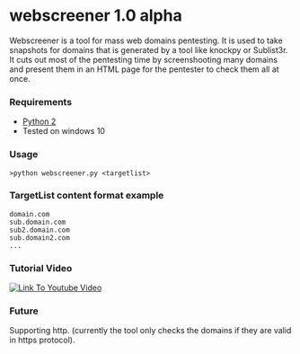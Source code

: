 # webscreener 1.0 alpha
Webscreener is a tool for mass web domains pentesting.
It is used to take snapshots for domains that is generated by a tool like knockpy or Sublist3r.
It cuts out most of the pentesting time by screenshooting many domains and present them in an HTML page for the pentester to check them all at once.

### Requirements
- [Python 2](https://www.python.org/downloads/)
- Tested on windows 10 

### Usage
```
>python webscreener.py <targetlist> 
```

### TargetList content format example
```
domain.com
sub.domain.com
sub2.domain.com
sub.domain2.com
...
```
### Tutorial Video
[![Link To Youtube Video](https://img.youtube.com/vi/skcaczH6j5I/0.jpg)](https://www.youtube.com/watch?v=skcaczH6j5I)

### Future
Supporting http. (currently the tool only checks the domains if they are valid in https protocol).
